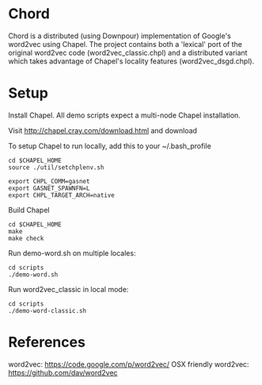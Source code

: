 # Chord

Chord is a distributed (using Downpour) implementation of Google's word2vec using Chapel.  The project contains
both a 'lexical' port of the original word2vec code (word2vec_classic.chpl) and
a distributed variant which takes advantage of Chapel's locality features (word2vec_dsgd.chpl).

Setup
=====

Install Chapel.  All demo scripts expect a multi-node Chapel installation.

Visit http://chapel.cray.com/download.html and download

To setup Chapel to run locally, add this to your ~/.bash_profile

    cd $CHAPEL_HOME
    source ./util/setchplenv.sh

    export CHPL_COMM=gasnet
    export GASNET_SPAWNFN=L
    export CHPL_TARGET_ARCH=native

Build Chapel

    cd $CHAPEL_HOME
    make
    make check

Run demo-word.sh on multiple locales:

    cd scripts
    ./demo-word.sh

Run word2vec_classic in local mode:

    cd scripts
    ./demo-word-classic.sh

References
==========

word2vec: https://code.google.com/p/word2vec/
OSX friendly word2vec: https://github.com/dav/word2vec
